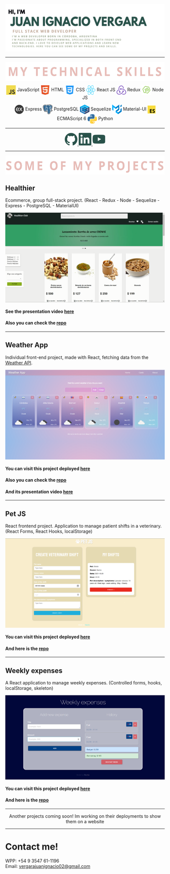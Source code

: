 <img src="./img/portada.png"/>

---
<p align="center">
<img src="./img/myskills.png" align="center" height="60"/>
</p>

<p align="center">
  <img src= "./img/skills/javascript.png" 
  width="30" height="30" align="center"/>
    JavaScript
  <img src="./img/skills/html5.png" 
  width="30" height="30" align="center"/>
    HTML
  <img src="./img/skills/css.png"
  width="30" height="30" align="center"/>
    CSS
  <img src="./img/skills/react.png"
   width="30" height="30" align="center"/>
    React JS
  <img src="./img/skills/redux.png"
  width="30" height="30" align="center"/>
    Redux
  <img src="./img/skills/nodejs.png"
  width="30" height="30" align="center"/>
    Node JS
</p>  

<p align="center">
  <img src="./img/skills/express.png"
  width="30" height="30" align="center"/>
    Express
  <img src="./img/skills/postgresql.png"
   width="30" height="30" align="center"/>
    PostgreSQL
  <img src="./img/skills/sequelize.png"
  width="30" height="30" align="center"/>
    Sequelize
  <img src="./img/skills/material.svg"
   width="30" height="30" align="center"/>
    Material-UI
  <img src="./img/skills/es6.png"
   width="25" height="25" align="center"/>
    ECMAScript 6
  <img src="./img/skills/python.png"
  width="30" height="30" align="center"/>
    Python
</p>  


---  


<p align="center">
    <a href="https://github.com/nchvrgr">
      <img src='./img/skills/github.png' alt='github' height='40'>
    </a>
    <a href="https://www.linkedin.com/in/vjuanignacio/">
      <img src='./img/skills/linkedin.png' alt='linkedin' height='40'>
    </a>
    <a href="https://www.youtube.com/channel/UCJEc7_MV17qQWBY0IM-QF4g/featured">
      <img src='./img/skills/youtube.png' alt='youtube' height='40'>
    </a>    
</p>

---  

<p align="center">
  <img src="./img/myprojects.png" align="center" height="60"/>
  <br/>
</p>


## Healthier
Ecommerce, group full-stack project. (React - Redux - Node - Sequelize - Express - PostgreSQL - MaterialUI)

<p align="center">
  <img src="./img/healthier.png" align="center" heigth="300"/>
</p>

#### See the presentation video [here](https://www.youtube.com/watch?v=21vTycn4p0A)
#### Also you can check the [repo](https://github.com/Healthier-Group/Healthier)  

---  

## Weather App
Individual front-end project, made with React, fetching data from the [Weather API](https://openweathermap.org/api).

<p align="center">
  <img src="./img/weather.png" align="center" heigth="300"/>
</p>

#### You can visit this project deployed [here](https://weather-app-pink-seven.vercel.app/)
#### Also you can check the [repo](https://github.com/nchvrgr/weatherApp)
#### And its presentation video [here](https://www.youtube.com/watch?v=QfT3XzXaM6s)  

---

## Pet JS

React frontend project. Application to manage patient shifts in a veterinary. (React Forms, React Hooks, localStorage)

<p align="center">
  <img src="./img/screenshot.png" align="center" heigth="300"/>
</p>


#### You can visit this project deployed [here](https://admin-pacientes.vercel.app/)
#### And here is the [repo](https://github.com/nchvrgr/admin-pacientes)
---

## Weekly expenses

A React application to manage weekly expenses. (Controlled forms, hooks, localStorage, skeleton)

<p align="center">
  <img src="./img/expenses.png" align="center" heigth="300"/>
</p>


#### You can visit this project deployed [here](https://weekly-expenses.vercel.app/)
#### And here is the [repo](https://github.com/nchvrgr/weeklyExpenses)


<hr/>
<p align="center">Another projects coming soon! Im working on their deployments to show them on a website</p>
<hr/>


# Contact me! 

WPP: +54 9 3547 61-1196
<br/>
Email: vergarajuanignacio02@gmail.com 